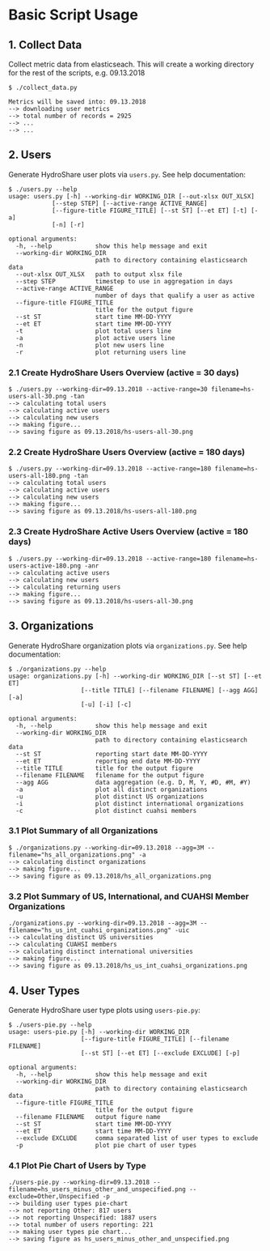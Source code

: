 # Basic Script Usage

## 1. Collect Data

Collect metric data from elasticseach. This will create a working directory for the rest of the scripts, e.g. 09.13.2018

    $ ./collect_data.py 
    
    Metrics will be saved into: 09.13.2018
    --> downloading user metrics
    --> total number of records = 2925
    --> ...
    --> ...

## 2. Users

Generate HydroShare user plots via `users.py`. See help documentation:

    $ ./users.py --help
    usage: users.py [-h] --working-dir WORKING_DIR [--out-xlsx OUT_XLSX]
                [--step STEP] [--active-range ACTIVE_RANGE]
                [--figure-title FIGURE_TITLE] [--st ST] [--et ET] [-t] [-a]
                [-n] [-r]

    optional arguments:
      -h, --help            show this help message and exit
      --working-dir WORKING_DIR
                            path to directory containing elasticsearch data
      --out-xlsx OUT_XLSX   path to output xlsx file
      --step STEP           timestep to use in aggregation in days
      --active-range ACTIVE_RANGE
                            number of days that qualify a user as active
      --figure-title FIGURE_TITLE
                            title for the output figure
      --st ST               start time MM-DD-YYYY
      --et ET               start time MM-DD-YYYY
      -t                    plot total users line
      -a                    plot active users line
      -n                    plot new users line
      -r                    plot returning users line

### 2.1 Create HydroShare Users Overview (active = 30 days)

    $ ./users.py --working-dir=09.13.2018 --active-range=30 filename=hs-users-all-30.png -tan 
    --> calculating total users
    --> calculating active users
    --> calculating new users
    --> making figure...
    --> saving figure as 09.13.2018/hs-users-all-30.png

### 2.2 Create HydroShare Users Overview (active = 180 days)

    $ ./users.py --working-dir=09.13.2018 --active-range=180 filename=hs-users-all-180.png -tan 
    --> calculating total users
    --> calculating active users
    --> calculating new users
    --> making figure...
    --> saving figure as 09.13.2018/hs-users-all-180.png

### 2.3 Create HydroShare Active Users Overview (active = 180 days)
    
    $ ./users.py --working-dir=09.13.2018 --active-range=180 filename=hs-users-active-180.png -anr 
    --> calculating active users
    --> calculating new users
    --> calculating returning users
    --> making figure...
    --> saving figure as 09.13.2018/hs-users-all-30.png



## 3. Organizations

Generate HydroShare organization plots via `organizations.py`. See help documentation:

    $ ./organizations.py --help 
    usage: organizations.py [-h] --working-dir WORKING_DIR [--st ST] [--et ET]
                        [--title TITLE] [--filename FILENAME] [--agg AGG] [-a]
                        [-u] [-i] [-c]

    optional arguments:
      -h, --help            show this help message and exit
      --working-dir WORKING_DIR
                            path to directory containing elasticsearch data
      --st ST               reporting start date MM-DD-YYYY
      --et ET               reporting end date MM-DD-YYYY
      --title TITLE         title for the output figure
      --filename FILENAME   filename for the output figure
      --agg AGG             data aggregation (e.g. D, M, Y, #D, #M, #Y)
      -a                    plot all distinct organizations
      -u                    plot distinct US organizations
      -i                    plot distinct international organizations
      -c                    plot distinct cuahsi members
    
### 3.1 Plot Summary of all Organizations

    $ ./organizations.py --working-dir=09.13.2018 --agg=3M --filename="hs_all_organizations.png" -a
    --> calculating distinct organizations
    --> making figure...
    --> saving figure as 09.13.2018/hs_all_organizations.png

### 3.2 Plot Summary of US, International, and CUAHSI Member Organizations


    ./organizations.py --working-dir=09.13.2018 --agg=3M --filename="hs_us_int_cuahsi_organizations.png" -uic
    --> calculating distinct US universities
    --> calculating CUAHSI members
    --> calculating distinct international universities
    --> making figure...
    --> saving figure as 09.13.2018/hs_us_int_cuahsi_organizations.png


## 4. User Types

Generate HydroShare user type plots using `users-pie.py`:

    $ ./users-pie.py --help
    usage: users-pie.py [-h] --working-dir WORKING_DIR
                        [--figure-title FIGURE_TITLE] [--filename FILENAME]
                        [--st ST] [--et ET] [--exclude EXCLUDE] [-p]
    
    optional arguments:
      -h, --help            show this help message and exit
      --working-dir WORKING_DIR
                            path to directory containing elasticsearch data
      --figure-title FIGURE_TITLE
                            title for the output figure
      --filename FILENAME   output figure name
      --st ST               start time MM-DD-YYYY
      --et ET               start time MM-DD-YYYY
      --exclude EXCLUDE     comma separated list of user types to exclude
      -p                    plot pie chart of user types
     
### 4.1 Plot Pie Chart of Users by Type

    ./users-pie.py --working-dir=09.13.2018 --filename=hs_users_minus_other_and_unspecified.png --exclude=Other,Unspecified -p
    --> building user types pie-chart
    --> not reporting Other: 817 users
    --> not reporting Unspecified: 1887 users
    --> total number of users reporting: 221
    --> making user types pie chart...
    --> saving figure as hs_users_minus_other_and_unspecified.png
            
            
        
    
    

